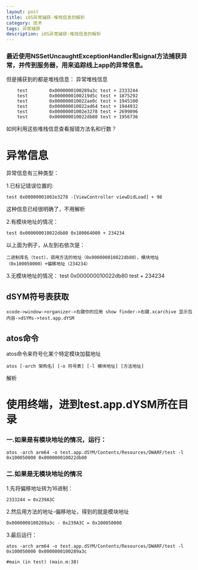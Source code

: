 ```yaml
---
layout: post
title: iOS异常捕获-堆栈信息的解析
category: 技术
tags: 异常捕获
description: iOS异常捕获-堆栈信息的解析
--- 
```


### 最近使用NSSetUncaughtExceptionHandler和signal方法捕获异常，并传到服务器，用来追踪线上app的异常信息。

但是捕获到的都是堆栈信息： 
异常堆栈信息

```
	test 		0x0000000100289a3c test + 2333244
	test 		0x0000000100219d5c test + 1875292
	test 	 	0x000000010022ae0c test + 1945100
	test		0x000000010022ad64 test + 1944932
	test		0x00000001002e3278 test + 2699896
	test		0x000000010022db80 test + 1956736 
```
如何利用这些堆栈信息查看报错方法名和行数？

# 异常信息

异常信息有三种类型：

1.已标记错误位置的:

	test 0x00000001002e3278 -[ViewController viewDidLoad] + 98

这种信息已经很明确了，不用解析

2.有模块地址的情况：

	test 0x000000010022db80 0x100064000 + 234234


以上面为例子，从左到右依次是： 
	
	二进制库名（test），调用方法的地址（0x000000010022db80），模块地址（0x100050000）+偏移地址（234234）

3.无模块地址的情况：
	test 0x000000010022db80 test + 234234

## dSYM符号表获取

	xcode->window->organizer->右键你的应用 show finder->右键.xcarchive 显示包内容->dSYMs->test.app.dYSM

## atos命令

atos命令来符号化某个特定模块加载地址

	atos [-arch 架构名] [-o 符号表] [-l 模块地址] [方法地址]

解析

# 使用终端，进到test.app.dYSM所在目录

### 一.如果是有模块地址的情况，运行：

	atos -arch arm64 -o test.app.dSYM/Contents/Resources/DWARF/test -l 0x100050000 0x000000010022db80

### 二.如果是无模块地址的情况

1.先将偏移地址转为16进制：

	2333244 = 0x239A3C

2.然后用方法的地址-偏移地址，得到的就是模块地址
	
	0x0000000100289a3c - 0x239A3C = 0x100050000

3.最后运行：

	atos -arch arm64 -o test.app.dSYM/Contents/Resources/DWARF/test -l 0x100050000 0x0000000100289a3c
	
	#main (in test) (main.m:38)